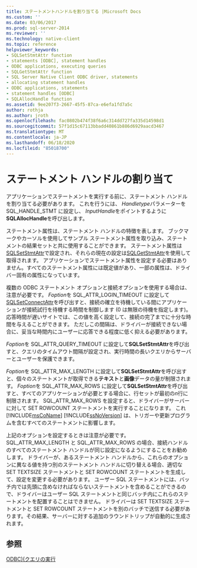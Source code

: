 ```yaml
---
title: ステートメントハンドルを割り当てる |Microsoft Docs
ms.custom: ''
ms.date: 03/06/2017
ms.prod: sql-server-2014
ms.reviewer: ''
ms.technology: native-client
ms.topic: reference
helpviewer_keywords:
- SQLSetStmtAttr function
- statements [ODBC], statement handles
- ODBC applications, executing queries
- SQLGetStmtAttr function
- SQL Server Native Client ODBC driver, statements
- allocating statement handles
- ODBC applications, statements
- statement handles [ODBC]
- SQLAllocHandle function
ms.assetid: 9ee207f3-2667-45f5-87ca-e6efa1fd7a5c
author: rothja
ms.author: jroth
ms.openlocfilehash: fac0802b474f38f6a6c314dd727fa335d14598d1
ms.sourcegitcommit: 57f1d15c67113bbadd40861b886d6929aacd3467
ms.translationtype: MT
ms.contentlocale: ja-JP
ms.lasthandoff: 06/18/2020
ms.locfileid: "85018700"
---
```

# <a name="allocating-a-statement-handle"></a>ステートメント ハンドルの割り当て
  アプリケーションでステートメントを実行する前に、ステートメント ハンドルを割り当てる必要があります。 これを行うには、 *Handletype*パラメーターを SQL_HANDLE_STMT に設定し、 *InputHandle*をポイントするように**SQLAllocHandle**を呼び出します。  
  
 ステートメント属性は、ステートメント ハンドルの特徴を表します。 ブックマークやカーソルを使用してサンプル ステートメント属性を取り込み、ステートメントの結果セットと共に使用することができます。 ステートメント属性は[SQLSetStmtAttr](../native-client-odbc-api/sqlsetstmtattr.md)で設定され、それらの現在の設定は[SQLGetStmtAttr](../native-client-odbc-api/sqlgetstmtattr.md)を使用して取得されます。 アプリケーションでステートメント属性を設定する必要はありません。すべてのステートメント属性には既定値があり、一部の属性は、ドライバー固有の属性になっています。  
  
 複数の ODBC ステートメント オプションと接続オプションを使用する場合は、注意が必要です。 *Foption*を SQL_ATTR_LOGIN_TIMEOUT に設定して[SQLSetConnectAttr](../native-client-odbc-api/sqlsetconnectattr.md)を呼び出すと、接続の確立を待機している間にアプリケーションが接続試行を待機する時間を制御します (0 は無限の待機を指定します)。 応答時間が遅いサイトでは、この値を高く設定して、接続の完了までに十分な時間を与えることができます。 ただしこの間隔は、ドライバーが接続できない場合に、妥当な時間内にユーザーに応答できる程度に低く抑える必要があります。  
  
 *Foption*を SQL_ATTR_QUERY_TIMEOUT に設定して**SQLSetStmtAttr**を呼び出すと、クエリのタイムアウト間隔が設定され、実行時間の長いクエリからサーバーとユーザーを保護できます。  
  
 *Foption*を SQL_ATTR_MAX_LENGTH に設定して**SQLSetStmtAttr**を呼び出すと、個々のステートメントが取得できる**テキスト**と**画像**データの量が制限されます。 *Foption*を SQL_ATTR_MAX_ROWS に設定して**SQLSetStmtAttr**を呼び出すと、すべてのアプリケーションが必要とする場合に、行セットが最初の*n*行に制限されます。 SQL_ATTR_MAX_ROWS を設定すると、ドライバーがサーバーに対して SET ROWCOUNT ステートメントを実行することになります。 これ [!INCLUDE[msCoName](../../includes/msconame-md.md)] [!INCLUDE[ssNoVersion](../../includes/ssnoversion-md.md)] は、トリガーや更新プログラムを含むすべてのステートメントに影響します。  
  
 上記のオプションを設定するときは注意が必要です。 SQL_ATTR_MAX_LENGTH と SQL_ATTR_MAX_ROWS の場合、接続ハンドルのすべてのステートメント ハンドルが同じ設定になるようにすることをお勧めします。 ドライバーが、あるステートメント ハンドルから、これらのオプションに異なる値を持つ別のステートメント ハンドルに切り替える場合、適切な SET TEXTSIZE ステートメントと SET ROWCOUNT ステートメントを生成して、設定を変更する必要があります。 ユーザー SQL ステートメントには、バッチ内では先頭に含めなければならないステートメントを含めることができるので、ドライバーはユーザー SQL ステートメントと同じバッチ内にこれらのステートメントを配置することはできません。 ドライバーは SET TEXTSIZE ステートメントと SET ROWCOUNT ステートメントを別のバッチで送信する必要があります。その結果、サーバーに対する追加のラウンドトリップが自動的に生成されます。  
  
## <a name="see-also"></a>参照  
 [ODBC&#41;&#40;クエリの実行](executing-queries-odbc.md)  
  
  
